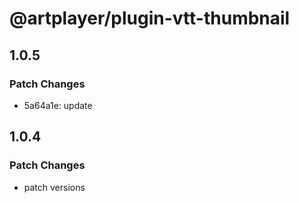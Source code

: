 # @artplayer/plugin-vtt-thumbnail

## 1.0.5

### Patch Changes

-   5a64a1e: update

## 1.0.4

### Patch Changes

-   patch versions
